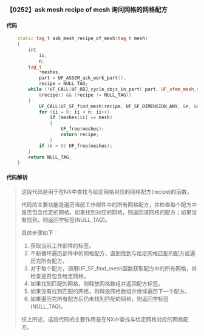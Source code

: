 ### 【0252】ask mesh recipe of mesh 询问网格的网格配方

#### 代码

```cpp
    static tag_t ask_mesh_recipe_of_mesh(tag_t mesh)  
    {  
        int  
            ii,  
            n;  
        tag_t  
            *meshes,  
            part = UF_ASSEM_ask_work_part(),  
            recipe = NULL_TAG;  
        while (!UF_CALL(UF_OBJ_cycle_objs_in_part( part, UF_sfem_mesh_recipe_type,  
            &recipe)) && (recipe != NULL_TAG))  
        {  
            UF_CALL(UF_SF_find_mesh(recipe, UF_SF_DIMENSION_ANY, &n, &meshes));  
            for (ii = 0; ii < n; ii++)  
                if (meshes[ii] == mesh)  
                {  
                    UF_free(meshes);  
                    return recipe;  
                }  
            if (n > 0) UF_free(meshes);  
        }  
        return NULL_TAG;  
    }

```

#### 代码解析

> 这段代码是用于在NX中查找与给定网格对应的网格配方(recipe)的函数。
>
> 代码的主要功能是遍历当前工作部件中的所有网格配方，并检查每个配方中是否包含给定的网格。如果找到对应的网格，则返回该网格的配方；如果没有找到，则返回空标签(NULL_TAG)。
>
> 具体步骤如下：
>
> 1. 获取当前工作部件的标签。
> 2. 不断循环遍历部件中的网格配方，直到找到与给定网格匹配的配方或遍历完所有配方。
> 3. 对于每个配方，调用UF_SF_find_mesh函数获取配方中的所有网格，并检查是否包含给定网格。
> 4. 如果找到匹配的网格，则释放网格数组并返回配方标签。
> 5. 如果没有找到匹配的网格，则释放网格数组并继续遍历下一个配方。
> 6. 如果遍历完所有配方后仍未找到匹配的网格，则返回空标签(NULL_TAG)。
>
> 综上所述，这段代码的主要作用是在NX中查找与给定网格对应的网格配方。
>
